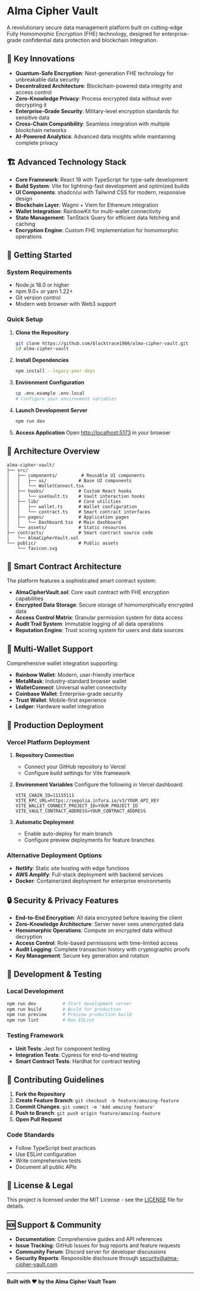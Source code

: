 # Alma Cipher Vault

A revolutionary secure data management platform built on cutting-edge Fully Homomorphic Encryption (FHE) technology, designed for enterprise-grade confidential data protection and blockchain integration.

## 🌟 Key Innovations

- **Quantum-Safe Encryption**: Next-generation FHE technology for unbreakable data security
- **Decentralized Architecture**: Blockchain-powered data integrity and access control
- **Zero-Knowledge Privacy**: Process encrypted data without ever decrypting it
- **Enterprise-Grade Security**: Military-level encryption standards for sensitive data
- **Cross-Chain Compatibility**: Seamless integration with multiple blockchain networks
- **AI-Powered Analytics**: Advanced data insights while maintaining complete privacy

## 🏗️ Advanced Technology Stack

- **Core Framework**: React 18 with TypeScript for type-safe development
- **Build System**: Vite for lightning-fast development and optimized builds
- **UI Components**: shadcn/ui with Tailwind CSS for modern, responsive design
- **Blockchain Layer**: Wagmi + Viem for Ethereum integration
- **Wallet Integration**: RainbowKit for multi-wallet connectivity
- **State Management**: TanStack Query for efficient data fetching and caching
- **Encryption Engine**: Custom FHE implementation for homomorphic operations

## 🚀 Getting Started

### System Requirements

- Node.js 18.0 or higher
- npm 9.0+ or yarn 1.22+
- Git version control
- Modern web browser with Web3 support

### Quick Setup

1. **Clone the Repository**
   ```bash
   git clone https://github.com/blocktrace1986/alma-cipher-vault.git
   cd alma-cipher-vault
   ```

2. **Install Dependencies**
   ```bash
   npm install --legacy-peer-deps
   ```

3. **Environment Configuration**
   ```bash
   cp .env.example .env.local
   # Configure your environment variables
   ```

4. **Launch Development Server**
   ```bash
   npm run dev
   ```

5. **Access Application**
   Open [http://localhost:5173](http://localhost:5173) in your browser

## 📂 Architecture Overview

```
alma-cipher-vault/
├── src/
│   ├── components/         # Reusable UI components
│   │   ├── ui/            # Base UI components
│   │   └── WalletConnect.tsx
│   ├── hooks/             # Custom React hooks
│   │   └── useVault.ts    # Vault interaction hooks
│   ├── lib/               # Core utilities
│   │   ├── wallet.ts      # Wallet configuration
│   │   └── contract.ts    # Smart contract interfaces
│   ├── pages/             # Application pages
│   │   └── Dashboard.tsx  # Main dashboard
│   └── assets/            # Static resources
├── contracts/             # Smart contract source code
│   └── AlmaCipherVault.sol
└── public/                # Public assets
    └── favicon.svg
```

## 🔐 Smart Contract Architecture

The platform features a sophisticated smart contract system:

- **AlmaCipherVault.sol**: Core vault contract with FHE encryption capabilities
- **Encrypted Data Storage**: Secure storage of homomorphically encrypted data
- **Access Control Matrix**: Granular permission system for data access
- **Audit Trail System**: Immutable logging of all data operations
- **Reputation Engine**: Trust scoring system for users and data sources

## 💼 Multi-Wallet Support

Comprehensive wallet integration supporting:

- **Rainbow Wallet**: Modern, user-friendly interface
- **MetaMask**: Industry-standard browser wallet
- **WalletConnect**: Universal wallet connectivity
- **Coinbase Wallet**: Enterprise-grade security
- **Trust Wallet**: Mobile-first experience
- **Ledger**: Hardware wallet integration

## 🚀 Production Deployment

### Vercel Platform Deployment

1. **Repository Connection**
   - Connect your GitHub repository to Vercel
   - Configure build settings for Vite framework

2. **Environment Variables**
   Configure the following in Vercel dashboard:
   ```
   VITE_CHAIN_ID=11155111
   VITE_RPC_URL=https://sepolia.infura.io/v3/YOUR_API_KEY
   VITE_WALLET_CONNECT_PROJECT_ID=YOUR_PROJECT_ID
   VITE_VAULT_CONTRACT_ADDRESS=YOUR_CONTRACT_ADDRESS
   ```

3. **Automatic Deployment**
   - Enable auto-deploy for main branch
   - Configure preview deployments for feature branches

### Alternative Deployment Options

- **Netlify**: Static site hosting with edge functions
- **AWS Amplify**: Full-stack deployment with backend services
- **Docker**: Containerized deployment for enterprise environments

## 🔒 Security & Privacy Features

- **End-to-End Encryption**: All data encrypted before leaving the client
- **Zero-Knowledge Architecture**: Server never sees unencrypted data
- **Homomorphic Operations**: Compute on encrypted data without decryption
- **Access Control**: Role-based permissions with time-limited access
- **Audit Logging**: Complete transaction history with cryptographic proofs
- **Key Management**: Secure key generation and rotation

## 🧪 Development & Testing

### Local Development
```bash
npm run dev          # Start development server
npm run build        # Build for production
npm run preview      # Preview production build
npm run lint         # Run ESLint
```

### Testing Framework
- **Unit Tests**: Jest for component testing
- **Integration Tests**: Cypress for end-to-end testing
- **Smart Contract Tests**: Hardhat for contract testing

## 🤝 Contributing Guidelines

1. **Fork the Repository**
2. **Create Feature Branch**: `git checkout -b feature/amazing-feature`
3. **Commit Changes**: `git commit -m 'Add amazing feature'`
4. **Push to Branch**: `git push origin feature/amazing-feature`
5. **Open Pull Request**

### Code Standards
- Follow TypeScript best practices
- Use ESLint configuration
- Write comprehensive tests
- Document all public APIs

## 📄 License & Legal

This project is licensed under the MIT License - see the [LICENSE](LICENSE) file for details.

## 🆘 Support & Community

- **Documentation**: Comprehensive guides and API references
- **Issue Tracking**: GitHub Issues for bug reports and feature requests
- **Community Forum**: Discord server for developer discussions
- **Security Reports**: Responsible disclosure through security@alma-cipher-vault.com

---

**Built with ❤️ by the Alma Cipher Vault Team**
